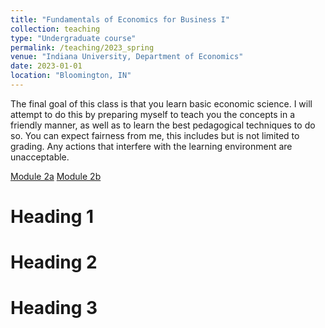 ```yaml
---
title: "Fundamentals of Economics for Business I"
collection: teaching
type: "Undergraduate course"
permalink: /teaching/2023_spring
venue: "Indiana University, Department of Economics"
date: 2023-01-01
location: "Bloomington, IN"
---
```


The final goal of this class is that you learn basic economic science. I will attempt to do this by preparing myself to teach you the concepts in a friendly manner, as well as to learn the best pedagogical techniques to do so. You can expect fairness from me, this includes but is not limited to grading. Any actions that interfere with the learning environment are unacceptable.


[Module 2a](https://github.com/marcoacost/marcoacost.github.io/raw/master/files/Spring_2023/M2a-MAAC.pdf)
[Module 2b](https://github.com/marcoacost/marcoacost.github.io/raw/master/files/Spring_2023/M2b-MAAC.pdf)


Heading 1
======

Heading 2
======

Heading 3
======
